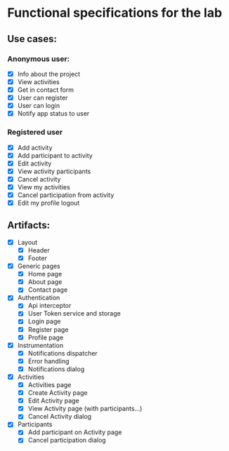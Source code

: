 # Functional specifications for the lab

## Use cases:

### Anonymous user:

- [x] Info about the project
- [x] View activities
- [x] Get in contact form
- [x] User can register
- [x] User can login
- [x] Notify app status to user

### Registered user

- [x] Add activity
- [x] Add participant to activity
- [x] Edit activity
- [x] View activity participants
- [x] Cancel activity
- [x] View my activities
- [x] Cancel participation from activity
- [x] Edit my profile logout

## Artifacts:

- [x] Layout
  - [x] Header
  - [x] Footer
- [x] Generic pages
  - [x] Home page
  - [x] About page
  - [x] Contact page
- [x] Authentication
  - [x] Api interceptor
  - [x] User Token service and storage
  - [x] Login page
  - [x] Register page
  - [x] Profile page
- [x] Instrumentation
  - [x] Notifications dispatcher
  - [x] Error handling
  - [x] Notifications dialog
- [x] Activities
  - [x] Activities page
  - [x] Create Activity page
  - [x] Edit Activity page
  - [x] View Activity page (with participants...)
  - [x] Cancel Activity dialog
- [x] Participants
  - [x] Add participant on Activity page
  - [x] Cancel participation dialog
